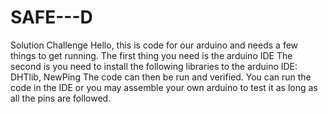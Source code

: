 # SAFE---D
Solution Challenge
Hello, this is code for our arduino and needs a few things to get running. 
The first thing you need is the arduino IDE
The second is you need to install the following libraries to the arduino IDE: DHTlib, NewPing
The code can then be run and verified. You can run the code in the IDE or you may assemble your own arduino to test it as long as all the pins are followed.
